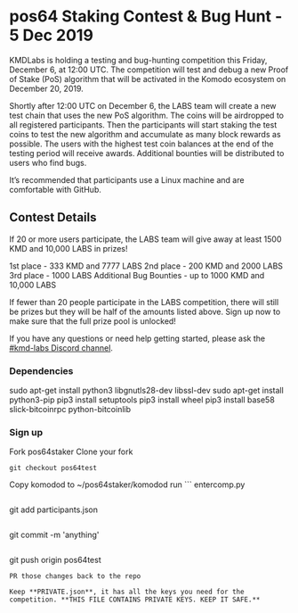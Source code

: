 # pos64 Staking Contest & Bug Hunt - 5 Dec 2019

KMDLabs is holding a testing and bug-hunting competition this Friday, December 6, at 12:00 UTC. The competition will test and debug a new Proof of Stake (PoS) algorithm that will be activated in the Komodo ecosystem on December 20, 2019. 

Shortly after 12:00 UTC on December 6, the LABS team will create a new test chain that uses the new PoS algorithm. The coins will be airdropped to all registered participants. Then the participants will start staking the test coins to test the new algorithm and accumulate as many block rewards as possible. The users with the highest test coin balances at the end of the testing period will receive awards. Additional bounties will be distributed to users who find bugs.

It’s recommended that participants use a Linux machine and are comfortable with GitHub.

## Contest Details

If 20 or more users participate, the LABS team will give away at least 1500 KMD and 10,000 LABS in prizes! 

1st place - 333 KMD and 7777 LABS
2nd place - 200 KMD and 2000 LABS
3rd place - 1000 LABS
Additional Bug Bounties - up to 1000 KMD and 10,000 LABS

If fewer than 20 people participate in the LABS competition, there will still be prizes but they will be half of the amounts listed above. Sign up now to make sure that the full prize pool is unlocked!

If you have any questions or need help getting started, please ask the [#kmd-labs Discord channel](https://discord.gg/593akQW).

### Dependencies

sudo apt-get install python3 libgnutls28-dev libssl-dev
sudo apt-get install python3-pip
pip3 install setuptools
pip3 install wheel
pip3 install base58 slick-bitcoinrpc python-bitcoinlib

### Sign up

Fork pos64staker
Clone your fork
```
git checkout pos64test
```
Copy komodod to ~/pos64staker/komodod
run ```
entercomp.py
```
```
git add participants.json
```
```
git commit -m 'anything'
```
```
git push origin pos64test
```
PR those changes back to the repo

Keep **PRIVATE.json**, it has all the keys you need for the competition. **THIS FILE CONTAINS PRIVATE KEYS. KEEP IT SAFE.**
